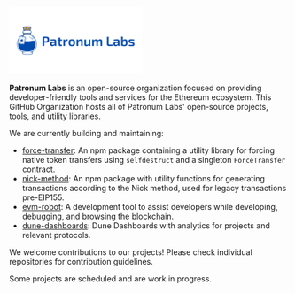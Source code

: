 <img alt="patronum labs logo" src="../assets/LogoBanner.png" width="auto" height="120">

**Patronum Labs** is an open-source organization focused on providing developer-friendly tools and services for the Ethereum ecosystem. This GitHub Organization hosts all of Patronum Labs' open-source projects, tools, and utility libraries.

We are currently building and maintaining:

* [force-transfer](https://github.com/Patronum-Labs/force-transfer): An npm package containing a utility library for forcing native token transfers using `selfdestruct` and a singleton `ForceTransfer` contract.
* [nick-method](https://github.com/Patronum-Labs/nick-method): An npm package with utility functions for generating transactions according to the Nick method, used for legacy transactions pre-EIP155.
* [evm-robot](https://github.com/Patronum-Labs/evm-robot): A development tool to assist developers while developing, debugging, and browsing the blockchain.
* [dune-dashboards](https://github.com/Patronum-Labs/dune-dashboards): Dune Dashboards with analytics for projects and relevant protocols.

We welcome contributions to our projects! Please check individual repositories for contribution guidelines.


Some projects are scheduled and are work in progress.
